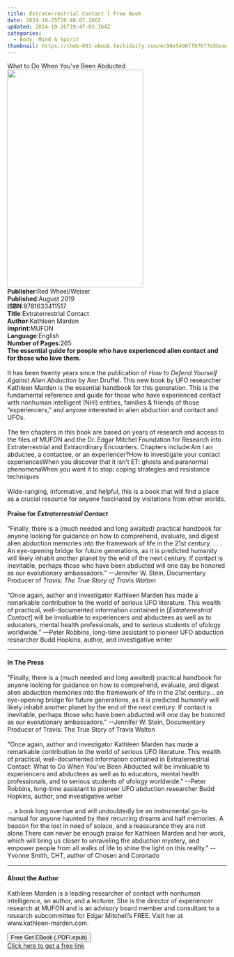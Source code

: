 ```yaml
---
title: Extraterrestrial Contact | Free Book
date: 2024-10-25T20:48:07.166Z
updated: 2024-10-26T19:47:03.164Z
categories:
  - Body, Mind & Spirit
thumbnail: https://thmb-001-ebook.techidaily.com/4c90e5498ff076f7d5bcea1a33cb2d992993ceb09c0b4d7c2705507faaa1b1b7.jpg
---
```

<main id="book-container">
  <div class="flex flex-col">
    <div class="book-brief flex-1 py-6 px-4 sm:p-6 md:py-10 md:px-8">
      <!-- brief-->
      <div class="book-brief-main">What to Do When You've Been Abducted</div>
    </div>
    <div
      class="book-meta-info flex-1 grid gap-4 col-start-1 col-end-3 row-start-1 sm:mb-6 sm:grid-cols-4 lg:gap-6 lg:col-start-2 lg:row-end-6 lg:row-span-6 lg:mb-0"
    >
      <div
        class="book-meta-info-left place-content-center mt-4 p-4 text-sm leading-6 col-start-2 col-span-2 dark:text-slate-400"
      >
        <img
          class="w-full h-500 object-cover rounded-lg sm:h-255 sm:col-span-2 lg:col-span-full"
          src="https://img-001-ebook.techidaily.com/0af7570fcd2542facdae26b6fc34c530a428fa14c497396c31d67f81e90a4493.jpg"
          alt=""
          width="312"
          height="500"
        />
      </div>
      <div
        class="book-meta-info-right mt-2 col-start-1 row-start-2 col-span-3 self-center"
      >
        <!-- meta data  -->
        <div class="flex flex-col px-4 md:px-8">
          <div class="flex-1">
            <strong>Publisher</strong>:<span class="px-2"
              >Red Wheel/Weiser</span
            >
          </div>
          <div class="flex-1">
            <strong>Published</strong>:<span class="px-2">August 2019</span>
          </div>
          <div class="flex-1">
            <strong>ISBN</strong>:<span class="px-2">9781633411517</span>
          </div>
          <div class="flex-1">
            <strong>Title</strong>:<span class="px-2"
              >Extraterrestrial Contact</span
            >
          </div>
          <div class="flex-1">
            <strong>Author</strong>:<span class="px-2">Kathleen Marden</span>
          </div>
          <div class="flex-1">
            <strong>Imprint</strong>:<span class="px-2">MUFON</span>
          </div>
          <div class="flex-1">
            <strong>Language</strong>:<span class="px-2">English</span>
          </div>
          <div class="flex-1">
            <strong>Number of Pages</strong>:<span class="px-2">265</span>
          </div>
        </div>
      </div>
    </div>
    <div class="book-description flex-1 py-6 px-4 sm:p-6 md:py-10 md:px-8">
      <div class="book-description-main">
        <div accordion-content="" id="description">
          <b
            >The essential guide for people who have experienced alien contact
            and for those who love them.</b
          ><br /><br />It has been twenty years since the publication of
          <i>How to Defend Yourself Against Alien Abduction</i> by Ann Druffel.
          This new book by UFO researcher Kathleen Marden is the essential
          handbook for this generation. This is the fundamental reference and
          guide for those who have experienced contact with nonhuman intelligent
          (NHI) entities, families &amp; friends of those “experiencers,” and
          anyone interested in alien abduction and contact and UFOs.<br /><br />The
          ten chapters in this book are based on years of research and access to
          the files of MUFON and the Dr. Edgar Mitchel Foundation for Research
          into Extraterrestrial and Extraordinary Encounters. Chapters
          include:Am I an abductee, a contactee, or an experiencer?How to
          investigate your contact experiencesWhen you discover that it isn’t
          ET: ghosts and paranormal phenomenaWhen you want it to stop: coping
          strategies and resistance techniques<br /><br />Wide-ranging,
          informative, and helpful, this is a book that will find a place as a
          crucial resource for anyone fascinated by visitations from other
          worlds.<br /><br /><b>Praise for <i>Extraterrestrial Contact</i></b
          ><br /><br />“Finally, there is a (much needed and long awaited)
          practical handbook for anyone looking for guidance on how to
          comprehend, evaluate, and digest alien abduction memories into the
          framework of life in the 21st century.&nbsp;.&nbsp;.&nbsp;. An
          eye-opening bridge for future generations, as it is predicted humanity
          will likely inhabit another planet by the end of the next century. If
          contact is inevitable, perhaps those who have been abducted will one
          day be honored as our evolutionary ambassadors.” —Jennifer W. Stein,
          Documentary Producer of <i>Travis: The True Story of Travis Walton</i
          ><br /><br />“Once again, author and investigator Kathleen Marden has
          made a remarkable contribution to the world of serious UFO literature.
          This wealth of practical, well-documented information contained in [<i
            >Extraterrestrial Contact</i
          >] will be invaluable to experiencers and abductees as well as to
          educators, mental health professionals, and to serious students of
          ufology worldwide.” —Peter Robbins, long-time assistant to pioneer UFO
          abduction researcher Budd Hopkins, author, and investigative writer
        </div>
        <div class="accordion-fader"></div>
      </div>
    </div>
    <div class="book-excerpts flex-1 py-6 px-4 sm:p-6 md:py-10 md:px-8">
      <!-- excerpts-->
      <div class="book-excerpts-main">
        <hr />
        <h4 class="placeholder placeholder-heading">
          <span>In The Press</span>
        </h4>
        <p>
          "Finally, there is a (much needed and long awaited) practical handbook
          for anyone looking for guidance on how to comprehend, evaluate, and
          digest alien abduction memories into the framework of life in the 21st
          century… an eye-opening bridge for future generations, as it is
          predicted humanity will likely inhabit another planet by the end of
          the next century. If contact is inevitable, perhaps those who have
          been abducted will one day be honored as our evolutionary
          ambassadors." --Jennifer W. Stein, Documentary Producer of Travis: The
          True Story of Travis Walton<br /><br />"Once again, author and
          investigator Kathleen Marden has made a remarkable contribution to the
          world of serious UFO literature. This wealth of practical,
          well-documented information contained in Extraterrestrial Contact:
          What to Do When You've Been Abducted will be invaluable to
          experiencers and abductees as well as to educators, mental health
          professionals, and to serious students of ufology worldwide." --Peter
          Robbins, long-time assistant to pioneer UFO abduction researcher Budd
          Hopkins, author, and investigative writer<br /><br />… a book long
          overdue and will undoubtedly be an instrumental go-to manual for
          anyone haunted by their recurring dreams and half memories. A beacon
          for the lost in need of solace, and a reassurance they are not
          alone.There can never be enough praise for Kathleen Marden and her
          work, which will bring us closer to unraveling the abduction mystery,
          and empower people from all walks of life to shine the light on this
          reality." --Yvonne Smith, CHT, author of Chosen and Coronado
        </p>
      </div>
    </div>
    <div class="book-about-author flex-1 py-6 px-4 sm:p-6 md:py-10 md:px-8">
      <!-- about author-->
      <div class="book-main-author-main">
        <hr />
        <h4 class="placeholder placeholder-heading">
          <span>About the Author</span>
        </h4>
        <p>
          Kathleen Marden is a leading researcher of contact with nonhuman
          intelligence, an author, and a lecturer. She is the director of
          experiencer research at MUFON and is an advisory board member and
          consultant to a research subcommittee for Edgar Mitchell’s FREE. Visit
          her at www.kathleen-marden.com.
        </p>
      </div>
    </div>
    <div class="book-free-get flex-1 py-6 px-4 sm:p-6 md:py-10 md:px-8">
      <button
        id="btn-free-get"
        class="bg-blue-500 hover:bg-blue-700 text-white font-bold py-2 px-4 rounded"
      >
        Free Get EBook (.PDF/.epub)
      </button>
      <div id="countdown-display" class="px-2 text-lg mt-2"></div>
      <a
        id="free-link"
        class="hidden bg-blue-500 hover:bg-blue-700 text-white font-bold py-2 px-4 rounded"
        href="https://www.ebooks.com/en-us/book/210877369/extraterrestrial-contact/kathleen-marden/"
        target="_blank"
        >Click here to get a free link</a
      >
    </div>
    <script>
      let countdownTime = 0;
      let countdownInterval = null;
      document
        .getElementById('btn-free-get')
        .addEventListener('click', startCountdown);
      function startCountdown() {
        countdownTime = new Date().getTime() + 60000 * 3;
        countdownInterval = setInterval(updateCountdown, 1000);
        document.getElementById('btn-free-get').disabled = true;
        document
          .getElementById('btn-free-get')
          .classList.add('bg-gray-500', 'cursor-not-allowed');
      }
      function updateCountdown() {
        let currentTime = new Date().getTime();
        let timeLeft = countdownTime - currentTime;
        let secondsLeft = Math.floor(timeLeft / 1000);
        document.getElementById('countdown-display').innerHTML =
          `Remaining time: ${secondsLeft} seconds.`;
        if (secondsLeft <= 0) {
          clearInterval(countdownInterval);
          document.getElementById('btn-free-get').classList.add('hidden');
          document.getElementById('free-link').classList.remove('hidden');
          document.getElementById('countdown-display').innerHTML = '';
        }
      }
    </script>
  </div>
</main>

<ins class="adsbygoogle"
      style="display:block"
      data-ad-client="ca-pub-7571918770474297"
      data-ad-slot="8358498916"
      data-ad-format="auto"
      data-full-width-responsive="true"></ins>
    